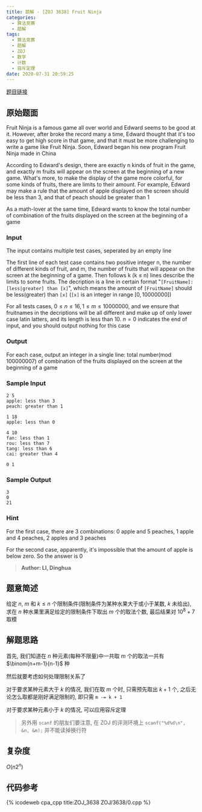 ```yaml
---
title: 题解 - [ZOJ 3638] Fruit Ninja
categories:
  - 算法竞赛
  - 题解
tags:
  - 算法竞赛
  - 题解
  - ZOJ
  - 数学
  - 计数
  - 容斥定理
date: 2020-07-31 20:59:25
---
```


[题目链接](https://vjudge.net/problem/ZOJ-3638/origin)

<!-- more -->

## 原始题面

Fruit Ninja is a famous game all over world and Edward seems to be good at it. However, after broke the record many a time, Edward thought that it's too easy to get high score in that game, and that it must be more challenging to write a game like Fruit Ninja. Soon, Edward began his new program Fruit Ninja made in China

According to Edward's design, there are exactly n kinds of fruit in the game, and exactly m fruits will appear on the screen at the beginning of a new game. What's more, to make the display of the game more colorful, for some kinds of fruits, there are limits to their amount. For example, Edward may make a rule that the amount of apple displayed on the screen should be less than $3$, and that of peach should be greater than $1$

As a math-lover at the same time, Edward wants to know the total number of combination of the fruits displayed on the screen at the beginning of a game

### Input

The input contains multiple test cases, seperated by an empty line

The first line of each test case contains two positive integer n, the number of different kinds of fruit, and m, the number of fruits that will appear on the screen at the beginning of a game. Then follows k (k ≤ n) lines describe the limits to some fruits. The decription is a line in certain format "`[FruitName]: [less|greater] than [x]`", which means the amount of `[FruitName]` should be less(greater) than `[x]` (`[x]` is an integer in range $[0, 10000000]$)

For all tests cases, $0 ≤ n ≤ 16, 1 ≤ m ≤ 10000000$, and we ensure that fruitnames in the decriptions will be all different and make up of only lower case latin latters, and its length is less than $10$. $n = 0$ indicates the end of input, and you should output nothing for this case

### Output

For each case, output an integer in a single line: total number(mod $100000007$) of combination of the fruits displayed on the screen at the beginning of a game

### Sample Input

```input1
2 5
apple: less than 3
peach: greater than 1

1 18
apple: less than 0

4 10
fan: less than 1
rou: less than 7
tang: less than 6
cai: greater than 4

0 1
```

### Sample Output

```output1
3
0
21
```

### Hint

For the first case, there are $3$ combinations: $0$ apple and $5$ peaches, $1$ apple and $4$ peaches, $2$ apples and $3$ peaches

For the second case, apparently, it's impossible that the amount of apple is below zero. So the answer is $0$

> **Author: LI, Dinghua**

## 题意简述

给定 $n$, $m$ 和 $k\leqslant n$ 个限制条件(限制条件为某种水果大于或小于某数, $k$ 未给出), 求在 $n$ 种水果里满足给定的限制条件下取出 $m$ 个的取法个数, 最后结果对 $10^8+7$ 取模

## 解题思路

首先, 我们知道在 $n$ 种元素(每种不限量)中一共取 $m$ 个的取法一共有 $\binom{n+m-1}{n-1}$ 种

然后就要考虑如何处理限制关系了

对于要求某种元素大于 $k$ 的情况, 我们在取 $m$ 个时, 只需预先取出 $k+1$ 个, 之后无论怎么取都是刚好满足限制的, 即只需 `m -= k + 1`

对于要求某种元素小于 $k$ 的情况, 可以应用容斥定理

> 另外用 `scanf` 的朋友们要注意, 在 ZOJ 的评测环境上 `scanf("%d%d\n", &n, &m);` 并不能读掉换行符

## 复杂度

$O(n2^n)$

## 代码参考

{% icodeweb cpa_cpp title:ZOJ_3638 ZOJ/3638/0.cpp %}
